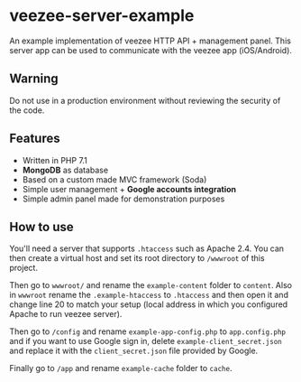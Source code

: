 # veezee-server-example
An example implementation of veezee HTTP API + management panel.
This server app can be used to communicate with the veezee app (iOS/Android).


## Warning
Do not use in a production environment without reviewing the security of the code.

## Features
- Written in PHP 7.1
- **MongoDB** as database
- Based on a custom made MVC framework (Soda)
- Simple user management + **Google accounts integration**
- Simple admin panel made for demonstration purposes

## How to use

You'll need a server that supports `.htaccess` such as Apache 2.4. You can then create a virtual host and set its root directory to `/wwwroot` of this project.

Then go to `wwwroot/` and rename the `example-content` folder to `content`. Also in `wwwroot` rename the `.example-htaccess` to `.htaccess` and then open it and change line 20 to match your setup (local address in which you configured Apache to run veezee server).

Then go to  `/config` and rename `example-app-config.php` to `app.config.php` and if you want to use Google sign in, delete `example-client_secret.json` and replace it with the `client_secret.json` file provided by Google.

Finally go to `/app` and rename `example-cache` folder to `cache`.